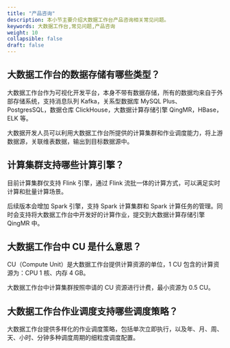 ```yaml
---
title: "产品咨询"
description: 本小节主要介绍大数据工作台产品咨询相关常见问题。 
keywords: 大数据工作台,常见问题,产品咨询
weight: 10
collapsible: false
draft: false
---
```


## 大数据工作台的数据存储有哪些类型？

大数据工作台作为可视化开发平台，本身不带有数据存储，所有的数据均来自于外部存储系统，支持消息队列 Kafka，关系型数据库 MySQL Plus、PostgresSQL，数据仓库 ClickHouse，大数据计算存储引擎 QingMR，HBase，ELK 等。

大数据开发人员可以利用大数据工作台所提供的计算集群和作业调度能力，将上游数据源，关联维表数据，输出到目标数据源中。

## 计算集群支持哪些计算引擎？

目前计算集群仅支持 Flink 引擎，通过 Flink 流批一体的计算方式，可以满足实时计算和批量计算场景。

后续版本会增加 Spark 引擎，支持 Spark 计算集群和 Spark 计算任务的管理。同时会支持将大数据工作台中开发好的计算作业，提交到大数据计算存储引擎 QingMR 中。

## 大数据工作台中 CU 是什么意思？

CU（Compute Unit）是大数据工作台提供计算资源的单位，1 CU 包含的计算资源为：CPU 1 核、内存 4 GB。

大数据工作台中计算集群按照申请的 CU 资源进行计费，最小资源为 0.5 CU。

## 大数据工作台作业调度支持哪些调度策略？

大数据工作台提供多样化的作业调度策略，包括单次立即执行，以及年、月、周、天、小时、分钟多种调度周期的细粒度调度配置。

